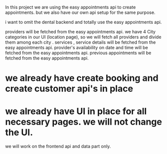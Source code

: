
In this project we are using the easy appointments api to create appointments.
but we also have our own api setup for the same purpose.

i want to omit the dental backend and totally use the easy appointments api.

providers will be fetched from the easy appointments api.
    we have 4 City categories in our UI (location page), so we will fetch all providers and divide them among each city .
services , service details will be fetched from the easy appointments api.
provider's availability on date and time will be fetched from the easy appointments api.
previous appointments will be fetched from the easy appointments api.

# we already have create booking and create customer api's in place 
# we already have UI in place for all necessary pages. we will not change the UI.

we will work on the frontend api and data part only.